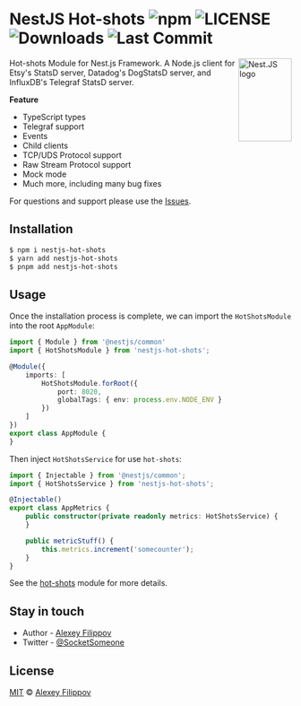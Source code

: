 # NestJS Hot-shots ![npm](https://img.shields.io/npm/v/nestjs-hot-shots) ![LICENSE](https://img.shields.io/npm/l/nestjs-hot-shots) ![Downloads](https://img.shields.io/npm/dm/nestjs-hot-shots) ![Last Commit](https://img.shields.io/github/last-commit/SocketSomeone/nestjs-hot-shots)

<img align="right" width="95" height="148" title="NestJS logotype" src="https://nestjs.com/img/logo-small.svg"  alt='Nest.JS logo'/>

Hot-shots Module for Nest.js Framework. A Node.js client for Etsy's StatsD server, Datadog's DogStatsD server, and InfluxDB's Telegraf
StatsD server.

**Feature**

- TypeScript types
- Telegraf support
- Events
- Child clients
- TCP/UDS Protocol support
- Raw Stream Protocol support
- Mock mode
- Much more, including many bug fixes

For questions and support please use
the [Issues](https://github.com/SocketSomeone/nestjs-hot-shots/issues/new?assignees=&labels=question&template=question.yml).

## Installation

```bash
$ npm i nestjs-hot-shots
$ yarn add nestjs-hot-shots
$ pnpm add nestjs-hot-shots
```

## Usage

Once the installation process is complete, we can import the `HotShotsModule` into the root `AppModule`:

```typescript
import { Module } from '@nestjs/common'
import { HotShotsModule } from 'nestjs-hot-shots';

@Module({
    imports: [
        HotShotsModule.forRoot({
            port: 8020,
            globalTags: { env: process.env.NODE_ENV }
        })
    ]
})
export class AppModule {
}
```

Then inject `HotShotsService` for use `hot-shots`:

```typescript
import { Injectable } from '@nestjs/common';
import { HotShotsService } from 'nestjs-hot-shots';

@Injectable()
export class AppMetrics {
    public constructor(private readonly metrics: HotShotsService) {
    }

    public metricStuff() {
        this.metrics.increment('somecounter');
    }
}
```

See the [hot-shots](https://www.npmjs.com/package/hot-shots) module for more details.

## Stay in touch

* Author - [Alexey Filippov](https://t.me/socketsomeone)
* Twitter - [@SocketSomeone](https://twitter.com/SocketSomeone)

## License

[MIT](https://github.com/SocketSomeone/nestjs-hot-shots/blob/master/LICENSE) © [Alexey Filippov](https://github.com/SocketSomeone)
